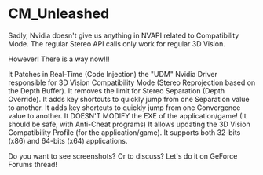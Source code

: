 # CM_Unleashed
Sadly, Nvidia doesn't give us anything in NVAPI related to Compatibility Mode. The regular Stereo API calls only work for regular 3D Vision.

However! There is a way now!!!

It Patches in Real-Time (Code Injection) the "UDM" Nvidia Driver responsible for 3D Vision Compatibility Mode (Stereo Reprojection based on the Depth Buffer).
It removes the limit for Stereo Separation (Depth Override).
It adds key shortcuts to quickly jump from one Separation value to another.
It adds key shortcuts to quickly jump from one Convergence value to another.
It DOESN'T MODIFY the EXE of the application/game! (It should be safe, with Anti-Cheat programs)
It allows updating the 3D Vision Compatibility Profile (for the application/game).
It supports both 32-bits (x86) and 64-bits (x64) applications.

Do you want to see screenshots? Or to discuss? Let's do it on GeForce Forums thread!
